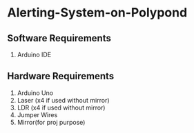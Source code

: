 # Alerting-System-on-Polypond

## Software Requirements 
1. Arduino IDE

## Hardware Requirements
1. Arduino Uno
2. Laser (x4 if used without mirror)
3. LDR (x4 if used without mirror)
4. Jumper Wires
5. Mirror(for proj purpose)


